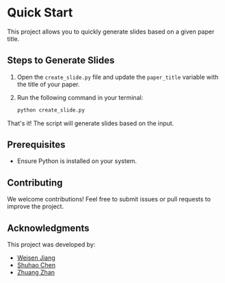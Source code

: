 # Quick Start

This project allows you to quickly generate slides based on a given paper title.

## Steps to Generate Slides

1. Open the `create_slide.py` file and update the `paper_title` variable with the title of your paper.

2. Run the following command in your terminal:
    ```bash
    python create_slide.py
    ```

That's it! The script will generate slides based on the input.

## Prerequisites

- Ensure Python is installed on your system.

## Contributing

We welcome contributions! Feel free to submit issues or pull requests to improve the project.

## Acknowledgments

This project was developed by:
- [Weisen Jiang](https://github.com/ws-jiang)
- [Shuhao Chen](https://github.com/shuhao02)
- [Zhuang Zhan](https://github.com/zwebrain)

